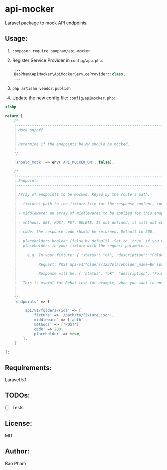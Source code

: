 api-mocker
==========
Laravel package to mock API endpoints.

Usage:
------
1) `composer require baopham/api-mocker`

2) Register Service Provider in `config/app.php`:

```php
    ...
    BaoPham\ApiMocker\ApiMockerServiceProvider::class,
    ...
```

3) `php artisan vendor:publish`

4) Update the new config file: `config/apimocker.php`:

```php
<?php

return [
    /*
    |--------------------------------------------------------------------------------------------------
    | Mock on/off
    |--------------------------------------------------------------------------------------------------
    |
    | Determine if the endpoints below should be mocked.
    |
    */

    'should_mock' => env('API_MOCKER_ON', false),

    /*
    |--------------------------------------------------------------------------------------------------
    | Endpoints
    |--------------------------------------------------------------------------------------------------
    |
    | Array of endpoints to be mocked, keyed by the route's path.
    |
    | - fixture: path to the fixture file for the response content, could be JSON or XML.
    |
    | - middleware: an array of middlewares to be applied for this endpoint.
    |
    | - methods: GET, POST, PUT, DELETE. If not defined, it will not check against the method.
    |
    | - code: the response code should be returned. Default to 200.
    |
    | - placeholder: boolean (false by default). Set to `true` if you want to replace the
    |   placeholders in your fixture with the request parameters.
    |
    |     e.g. In your fixture: { "status": "ok", "description": "Folder {{name}} has been updated" }
    |
    |          Request: POST api/v1/folders/123?placeholder_name=BP (prefix with `placeholder_`)
    |
    |          Response will be: { "status": "ok", "description": "Folder BP has been updated" }
    |
    |   This is useful for Behat test for example, when you want to ensure you see the right status message.
    |
    |
    */
    'endpoints' => [

        'api/v1/folders/{id}' => [
            'fixture' => '/path/to/fixture.json',
            'middleware' => ['auth'],
            'methods' => ['POST'],
            'code' => 200,
            'placeholder' => true,
        ],
    ]

];
```


Requirements:
-------------
Laravel 5.1

TODOs:
------
- [ ] Tests


License:
--------
MIT

Author:
-------
Bao Pham
